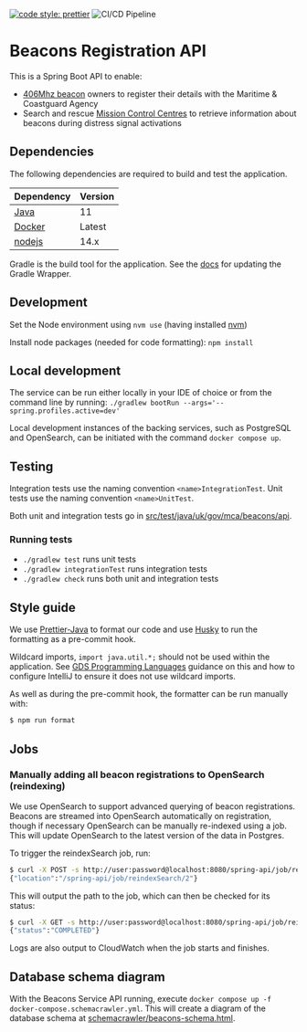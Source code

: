 [![code style: prettier](https://img.shields.io/badge/code_style-prettier-ff69b4.svg?style=flat-square)](https://github.com/prettier/prettier)
![CI/CD Pipeline](https://github.com/mcagov/beacons-service/workflows/CI/CD%20Pipeline/badge.svg)

# Beacons Registration API

This is a Spring Boot API to enable:

- [406Mhz beacon](https://www.gov.uk/maritime-safety-weather-and-navigation/register-406-mhz-beacons) owners to register
  their details with the Maritime & Coastguard Agency
- Search and rescue [Mission Control Centres](<https://en.wikipedia.org/wiki/Mission_control_centre_(Cospas-Sarsat)>) to
  retrieve information about beacons during distress signal activations

## Dependencies

The following dependencies are required to build and test the application.

| Dependency                                               | Version |
| -------------------------------------------------------- | ------- |
| [Java](https://adoptopenjdk.net/)                        | 11      |
| [Docker](https://www.docker.com/products/docker-desktop) | Latest  |
| [nodejs](https://nodejs.org/en/)                         | 14.x    |

Gradle is the build tool for the application. See
the [docs](https://docs.gradle.org/current/userguide/gradle_wrapper.html#sec:upgrading_wrapper) for updating the Gradle
Wrapper.

## Development

Set the Node environment using `nvm use` (having installed [nvm](https://github.com/nvm-sh/nvm))

Install node packages (needed for code formatting): `npm install`

## Local development

The service can be run either locally in your IDE of choice or from the command line by
running: `./gradlew bootRun --args='--spring.profiles.active=dev'`

Local development instances of the backing services, such as PostgreSQL and OpenSearch, can be initiated with the
command `docker compose up`.

## Testing

Integration tests use the naming convention `<name>IntegrationTest`. Unit tests use the naming convention
`<name>UnitTest`.

Both unit and integration tests go in [src/test/java/uk/gov/mca/beacons/api](src/test/java/uk/gov/mca/beacons/api).

### Running tests

- `./gradlew test` runs unit tests
- `./gradlew integrationTest` runs integration tests
- `./gradlew check` runs both unit and integration tests

## Style guide

We use [Prettier-Java](https://github.com/jhipster/prettier-java/tree/c1f867092f74ebfdf68ccb843f8186c943bfdeca) to
format our code and use [Husky](https://typicode.github.io/husky/#/) to run the formatting as a pre-commit hook.

Wildcard imports, `import java.util.*;` should not be used within the application.
See [GDS Programming Languages](https://gds-way.cloudapps.digital/manuals/programming-languages/java.html#imports)
guidance on this and how to configure IntelliJ to ensure it does not use wildcard imports.

As well as during the pre-commit hook, the formatter can be run manually with:

```bash
$ npm run format
```

## Jobs

### Manually adding all beacon registrations to OpenSearch (reindexing)

We use OpenSearch to support advanced querying of beacon registrations. Beacons are streamed into OpenSearch
automatically on registration, though if necessary OpenSearch can be manually re-indexed using a job. This will
update OpenSearch to the latest version of the data in Postgres.

To trigger the reindexSearch job, run:

```bash
$ curl -X POST -s http://user:password@localhost:8080/spring-api/job/reindexSearch
{"location":"/spring-api/job/reindexSearch/2"}
```

This will output the path to the job, which can then be checked for its status:

```bash
$ curl -X GET -s http://user:password@localhost:8080/spring-api/job/reindexSearch/2
{"status":"COMPLETED"}
```

Logs are also output to CloudWatch when the job starts and finishes.

## Database schema diagram

With the Beacons Service API running, execute `docker compose up -f docker-compose.schemacrawler.yml`. This will create
a diagram of the database schema at
[schemacrawler/beacons-schema.html](schemacrawler/beacons-schema.html).
